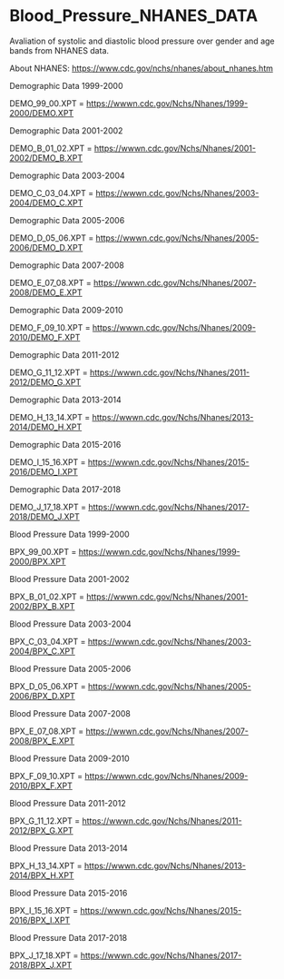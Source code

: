 # Blood_Pressure_NHANES_DATA
Avaliation of systolic and diastolic blood pressure over gender and age bands from NHANES data.

About NHANES: https://www.cdc.gov/nchs/nhanes/about_nhanes.htm

Demographic Data 1999-2000

DEMO_99_00.XPT = https://wwwn.cdc.gov/Nchs/Nhanes/1999-2000/DEMO.XPT

Demographic Data 2001-2002

DEMO_B_01_02.XPT = https://wwwn.cdc.gov/Nchs/Nhanes/2001-2002/DEMO_B.XPT

Demographic Data 2003-2004

DEMO_C_03_04.XPT = https://wwwn.cdc.gov/Nchs/Nhanes/2003-2004/DEMO_C.XPT

Demographic Data 2005-2006

DEMO_D_05_06.XPT = https://wwwn.cdc.gov/Nchs/Nhanes/2005-2006/DEMO_D.XPT

Demographic Data 2007-2008

DEMO_E_07_08.XPT = https://wwwn.cdc.gov/Nchs/Nhanes/2007-2008/DEMO_E.XPT

Demographic Data 2009-2010

DEMO_F_09_10.XPT = https://wwwn.cdc.gov/Nchs/Nhanes/2009-2010/DEMO_F.XPT

Demographic Data 2011-2012

DEMO_G_11_12.XPT = https://wwwn.cdc.gov/Nchs/Nhanes/2011-2012/DEMO_G.XPT

Demographic Data 2013-2014

DEMO_H_13_14.XPT = https://wwwn.cdc.gov/Nchs/Nhanes/2013-2014/DEMO_H.XPT

Demographic Data 2015-2016

DEMO_I_15_16.XPT = https://wwwn.cdc.gov/Nchs/Nhanes/2015-2016/DEMO_I.XPT

Demographic Data 2017-2018

DEMO_J_17_18.XPT = https://wwwn.cdc.gov/Nchs/Nhanes/2017-2018/DEMO_J.XPT

Blood Pressure Data 1999-2000

BPX_99_00.XPT   = https://wwwn.cdc.gov/Nchs/Nhanes/1999-2000/BPX.XPT

Blood Pressure Data 2001-2002

BPX_B_01_02.XPT = https://wwwn.cdc.gov/Nchs/Nhanes/2001-2002/BPX_B.XPT

Blood Pressure Data 2003-2004

BPX_C_03_04.XPT = https://wwwn.cdc.gov/Nchs/Nhanes/2003-2004/BPX_C.XPT

Blood Pressure Data 2005-2006

BPX_D_05_06.XPT = https://wwwn.cdc.gov/Nchs/Nhanes/2005-2006/BPX_D.XPT

Blood Pressure Data 2007-2008

BPX_E_07_08.XPT = https://wwwn.cdc.gov/Nchs/Nhanes/2007-2008/BPX_E.XPT

Blood Pressure Data 2009-2010

BPX_F_09_10.XPT = https://wwwn.cdc.gov/Nchs/Nhanes/2009-2010/BPX_F.XPT

Blood Pressure Data 2011-2012

BPX_G_11_12.XPT = https://wwwn.cdc.gov/Nchs/Nhanes/2011-2012/BPX_G.XPT

Blood Pressure Data 2013-2014

BPX_H_13_14.XPT = https://wwwn.cdc.gov/Nchs/Nhanes/2013-2014/BPX_H.XPT

Blood Pressure Data 2015-2016

BPX_I_15_16.XPT = https://wwwn.cdc.gov/Nchs/Nhanes/2015-2016/BPX_I.XPT

Blood Pressure Data 2017-2018

BPX_J_17_18.XPT = https://wwwn.cdc.gov/Nchs/Nhanes/2017-2018/BPX_J.XPT

